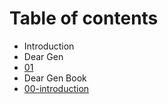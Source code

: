 # Table of contents

* Introduction
* Dear Gen
* [01](01.md)
* Dear Gen Book
* [00-introduction](00-introduction.md)

